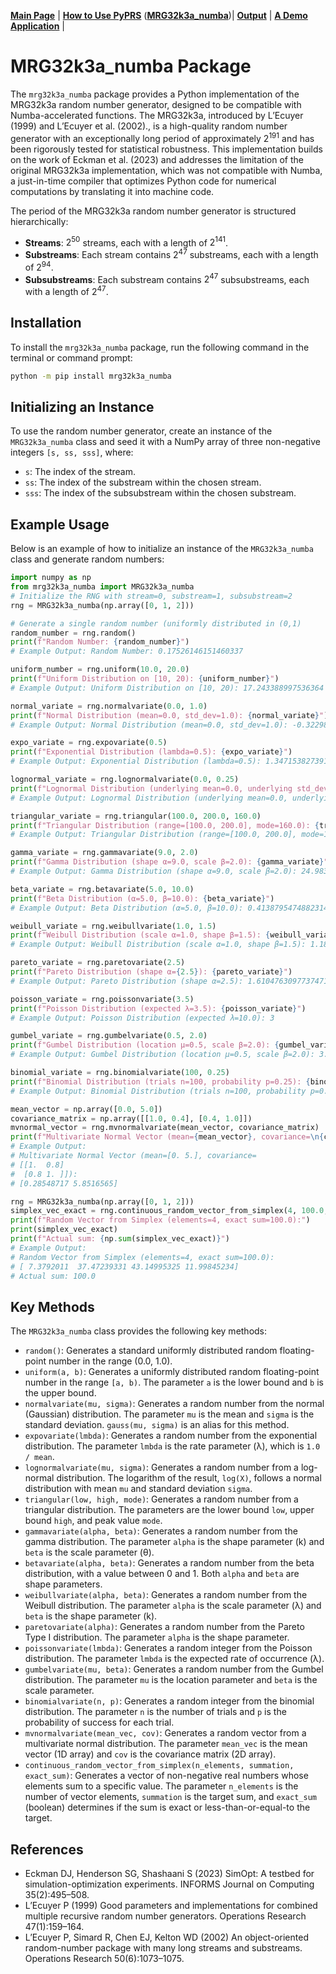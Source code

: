 [**Main Page**](../README.md) | [**How to Use PyPRS**](How%20to%20Use%20PyPRS.md) ([**MRG32k3a_numba**](MRG32k3a_numba.md))| [**Output**](Output.md) | [**A Demo Application**](A%20Demo%20Application.md) |

# MRG32k3a_numba Package

The `mrg32k3a_numba` package provides a Python implementation of the MRG32k3a random number generator, designed to be compatible with Numba-accelerated functions. The MRG32k3a, introduced by  L’Ecuyer (1999) and L’Ecuyer et al. (2002)., is a high-quality random number generator with an exceptionally long period of approximately $2^{191}$ and has been rigorously tested for statistical robustness. This implementation builds on the work of Eckman et al. (2023) and addresses the limitation of the original MRG32k3a implementation, which was not compatible with Numba, a just-in-time compiler that optimizes Python code for numerical computations by translating it into machine code.

The period of the MRG32k3a random number generator is structured hierarchically:
- **Streams**: $2^{50}$ streams, each with a length of $2^{141}$.
- **Substreams**: Each stream contains $2^{47}$ substreams, each with a length of $2^{94}$.
- **Subsubstreams**: Each substream contains $2^{47}$ subsubstreams, each with a length of $2^{47}$.

## Installation
To install the `mrg32k3a_numba` package, run the following command in the terminal or command prompt:
```bash
python -m pip install mrg32k3a_numba
```
## Initializing an Instance
To use the random number generator, create an instance of the `MRG32k3a_numba` class and seed it with a NumPy array of three non-negative integers `[s, ss, sss]`, where:
- `s`: The index of the stream.
- `ss`: The index of the substream within the chosen stream.
- `sss`: The index of the subsubstream within the chosen substream.

## Example Usage
Below is an example of how to initialize an instance of the `MRG32k3a_numba` class and generate random numbers:
```python
import numpy as np
from mrg32k3a_numba import MRG32k3a_numba
# Initialize the RNG with stream=0, substream=1, subsubstream=2
rng = MRG32k3a_numba(np.array([0, 1, 2]))

# Generate a single random number (uniformly distributed in (0,1)
random_number = rng.random()
print(f"Random Number: {random_number}")
# Example Output: Random Number: 0.17526146151460337

uniform_number = rng.uniform(10.0, 20.0)
print(f"Uniform Distribution on [10, 20): {uniform_number}")
# Example Output: Uniform Distribution on [10, 20): 17.243388997536364

normal_variate = rng.normalvariate(0.0, 1.0)
print(f"Normal Distribution (mean=0.0, std_dev=1.0): {normal_variate}")
# Example Output: Normal Distribution (mean=0.0, std_dev=1.0): -0.32298573768826494

expo_variate = rng.expovariate(0.5)
print(f"Exponential Distribution (lambda=0.5): {expo_variate}")
# Example Output: Exponential Distribution (lambda=0.5): 1.3471538273911559

lognormal_variate = rng.lognormalvariate(0.0, 0.25)
print(f"Lognormal Distribution (underlying mean=0.0, underlying std_dev=0.25): {lognormal_variate}")
# Example Output: Lognormal Distribution (underlying mean=0.0, underlying std_dev=0.25): 1.2975791204572622

triangular_variate = rng.triangular(100.0, 200.0, 160.0)
print(f"Triangular Distribution (range=[100.0, 200.0], mode=160.0): {triangular_variate}")
# Example Output: Triangular Distribution (range=[100.0, 200.0], mode=160.0): 135.3251178752223

gamma_variate = rng.gammavariate(9.0, 2.0)
print(f"Gamma Distribution (shape α=9.0, scale β=2.0): {gamma_variate}")
# Example Output: Gamma Distribution (shape α=9.0, scale β=2.0): 24.983786084540256

beta_variate = rng.betavariate(5.0, 10.0)
print(f"Beta Distribution (α=5.0, β=10.0): {beta_variate}")
# Example Output: Beta Distribution (α=5.0, β=10.0): 0.4138795474882314

weibull_variate = rng.weibullvariate(1.0, 1.5)
print(f"Weibull Distribution (scale α=1.0, shape β=1.5): {weibull_variate}")
# Example Output: Weibull Distribution (scale α=1.0, shape β=1.5): 1.1890835026462618

pareto_variate = rng.paretovariate(2.5)
print(f"Pareto Distribution (shape α={2.5}): {pareto_variate}")
# Example Output: Pareto Distribution (shape α=2.5): 1.6104763097737471

poisson_variate = rng.poissonvariate(3.5)
print(f"Poisson Distribution (expected λ=3.5): {poisson_variate}")
# Example Output: Poisson Distribution (expected λ=10.0): 3

gumbel_variate = rng.gumbelvariate(0.5, 2.0)
print(f"Gumbel Distribution (location μ=0.5, scale β=2.0): {gumbel_variate}")
# Example Output: Gumbel Distribution (location μ=0.5, scale β=2.0): 3.7308608595873745

binomial_variate = rng.binomialvariate(100, 0.25)
print(f"Binomial Distribution (trials n=100, probability p=0.25): {binomial_variate}")
# Example Output: Binomial Distribution (trials n=100, probability p=0.25): 36

mean_vector = np.array([0.0, 5.0])
covariance_matrix = np.array([[1.0, 0.4], [0.4, 1.0]])
mvnormal_vector = rng.mvnormalvariate(mean_vector, covariance_matrix)
print(f"Multivariate Normal Vector (mean={mean_vector}, covariance=\n{covariance_matrix}): \n{mvnormal_vector}")
# Example Output:
# Multivariate Normal Vector (mean=[0. 5.], covariance=
# [[1.  0.8]
#  [0.8 1. ]]):
# [0.28548717 5.8516565]

rng = MRG32k3a_numba(np.array([0, 1, 2]))
simplex_vec_exact = rng.continuous_random_vector_from_simplex(4, 100.0, True)
print(f"Random Vector from Simplex (elements=4, exact sum=100.0):")
print(simplex_vec_exact)
print(f"Actual sum: {np.sum(simplex_vec_exact)}")
# Example Output:
# Random Vector from Simplex (elements=4, exact sum=100.0):
# [ 7.3792011  37.47239331 43.14995325 11.99845234]
# Actual sum: 100.0
```

## Key Methods
The `MRG32k3a_numba` class provides the following key methods:
* `random()`: Generates a standard uniformly distributed random floating-point number in the range (0.0, 1.0).
* `uniform(a, b)`: Generates a uniformly distributed random floating-point number in the range `[a, b)`. The parameter `a` is the lower bound and `b` is the upper bound.
* `normalvariate(mu, sigma)`: Generates a random number from the normal (Gaussian) distribution. The parameter `mu` is the mean and `sigma` is the standard deviation. `gauss(mu, sigma)` is an alias for this method.
* `expovariate(lmbda)`: Generates a random number from the exponential distribution. The parameter `lmbda` is the rate parameter (λ), which is `1.0 / mean`.
* `lognormalvariate(mu, sigma)`: Generates a random number from a log-normal distribution. The logarithm of the result, `log(X)`, follows a normal distribution with mean `mu` and standard deviation `sigma`.
* `triangular(low, high, mode)`: Generates a random number from a triangular distribution. The parameters are the lower bound `low`, upper bound `high`, and peak value `mode`.
* `gammavariate(alpha, beta)`: Generates a random number from the gamma distribution. The parameter `alpha` is the shape parameter (k) and `beta` is the scale parameter (θ).
* `betavariate(alpha, beta)`: Generates a random number from the beta distribution, with a value between 0 and 1. Both `alpha` and `beta` are shape parameters.
* `weibullvariate(alpha, beta)`: Generates a random number from the Weibull distribution. The parameter `alpha` is the scale parameter (λ) and `beta` is the shape parameter (k).
* `paretovariate(alpha)`: Generates a random number from the Pareto Type I distribution. The parameter `alpha` is the shape parameter.
* `poissonvariate(lmbda)`: Generates a random integer from the Poisson distribution. The parameter `lmbda` is the expected rate of occurrence (λ).
* `gumbelvariate(mu, beta)`: Generates a random number from the Gumbel distribution. The parameter `mu` is the location parameter and `beta` is the scale parameter.
* `binomialvariate(n, p)`: Generates a random integer from the binomial distribution. The parameter `n` is the number of trials and `p` is the probability of success for each trial.
* `mvnormalvariate(mean_vec, cov)`: Generates a random vector from a multivariate normal distribution. The parameter `mean_vec` is the mean vector (1D array) and `cov` is the covariance matrix (2D array).
* `continuous_random_vector_from_simplex(n_elements, summation, exact_sum)`: Generates a vector of non-negative real numbers whose elements sum to a specific value. The parameter `n_elements` is the number of vector elements, `summation` is the target sum, and `exact_sum` (boolean) determines if the sum is exact or less-than-or-equal-to the target.



## References
- Eckman DJ, Henderson SG, Shashaani S (2023) SimOpt: A testbed for simulation-optimization experiments. INFORMS Journal on Computing 35(2):495–508.
- L’Ecuyer P (1999) Good parameters and implementations for combined multiple recursive random number generators. Operations Research 47(1):159–164.
- L’Ecuyer P, Simard R, Chen EJ, Kelton WD (2002) An object-oriented random-number package with many long streams and substreams. Operations Research 50(6):1073–1075.





